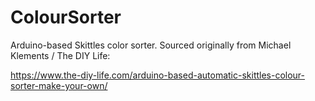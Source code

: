 # ColourSorter
Arduino-based Skittles color sorter.  Sourced originally from Michael Klements / The DIY Life:

  https://www.the-diy-life.com/arduino-based-automatic-skittles-colour-sorter-make-your-own/

